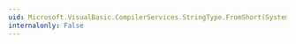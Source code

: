 ```yaml
---
uid: Microsoft.VisualBasic.CompilerServices.StringType.FromShort(System.Int16)
internalonly: False
---
```

